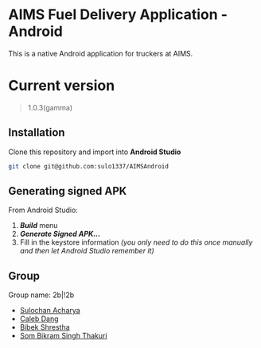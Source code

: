 # AIMS Fuel Delivery Application - Android

This is a native Android application for truckers at AIMS.

# Current version
> 1.0.3(gamma)

## Installation
Clone this repository and import into **Android Studio**
```bash
git clone git@github.com:sulo1337/AIMSAndroid
```
## Generating signed APK
From Android Studio:
1. ***Build*** menu
2. ***Generate Signed APK...***
3. Fill in the keystore information *(you only need to do this once manually and then let Android Studio remember it)*

## Group
Group name: 2b|!2b
* [Sulochan Acharya](http://github.com/sulo1337)
* [Caleb Dang](http://github.com/calebdang)
* [Bibek Shrestha](http://github.com/shresthabibek)
* [Som Bikram Singh Thakuri](http://github.com/sombikram)


